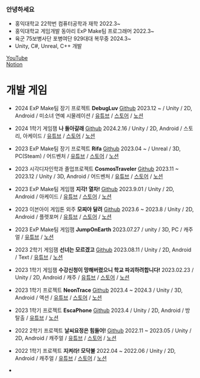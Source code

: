 ### 안녕하세요
- 홍익대학교 22학번 컴퓨터공학과 재학 2022.3~
- 홍익대학교 게임개발 동아리 ExP Make팀 프로그래머 2022.3~
- 육군 75보병사단 포병여단 929대대 복무중 2024.3~
- Unity, C#, Unreal, C++ 개발

[YouTube](https://www.youtube.com/@user-ns4cc8hk7l)
<br/>
[Notion](https://www.notion.so/505fc15cdb9b4f0786cb7693daf20968)

# 개발 게임
- 2024 ExP Make팀 장기 프로젝트 **DebugLuv** [Github](https://github.com/catsnakedog/DebugLuv) 2023.12 ~ / Unity / 2D, Android / 미소녀 연예 시물레이션 / [유튜브]() / [스토어]() / [노션]()
- 2024 1학기 게임잼 **나 돌아갈래** [Github](https://github.com/catsnakedog/GameJam0216/tree/main) 2024.2.16 / Unity / 2D, Android / 스토리, 아케이드 / [유튜브](https://www.youtube.com/watch?v=dy1SeitWzCk) / [스토어](https://play.google.com/store/apps/details?id=com.ExP.Iwannacomeback&hl=ko-KR) / [노션](https://www.notion.so/a55cf6220d1a4ef8a0514ae22f15eb86?pvs=4)
- 2023 ExP Make팀 장기 프로젝트 **Rifa** [Github](https://github.com/hans4809/Rifa) 2023.04 ~ / Unreal / 3D, PC(Steam) / 어드벤처 / [유튜브]() / [스토어]() / [노션]()
- 2023 시각디자인학과 졸업프로젝트 **CosmosTraveler** [Github](https://github.com/coolming0/CosmosTraveler) 2023.11 ~ 2023.12 / Unity / 3D, Android / 어드벤처 / [유튜브](https://www.youtube.com/watch?v=OJ3NeB2xKdc) / [스토어]() / [노션]()
- 2023 ExP Make팀 게임잼 **지각! 열차!** [Github](https://github.com/hans4809/Emergency) 2023.9.01 / Unity / 2D, Android / 아케이드 / [유튜브](https://www.youtube.com/watch?v=7SSOvyxw32U) / [스토어](https://play.google.com/store/apps/details?id=com.Emergency.ExP&hl=ko-KR) / [노션](https://www.notion.so/412f0afd6c1743a4b15246614abd6396?pvs=4)
- 2023 이븐아이 게임톤 외주 **모찌야 달려** [Github](https://github.com/catsnakedog/NemoWorld) 2023.6 ~ 2023.8 / Unity / 2D, Android / 플렛포머 / [유튜브](https://www.youtube.com/watch?v=s9752iEw_gU) / [스토어](https://play.google.com/store/apps/details?id=com.nemoCompany.nemoWorld&hl=ko-KR) / [노션](https://www.notion.so/3a3bb3d7dbf8436cb7a74d357bdf9895?pvs=4)
- 2023 ExP Make팀 게임잼 **JumpOnEarth** 2023.07.27 / unity / 3D, PC / 캐주얼 / [유튜브](https://www.youtube.com/watch?v=dxwFDN74OLc) / [노션](https://www.notion.so/JumpOnEarth-16b0e2d952394cedb277a5fe59b7b6dc?pvs=4)
- 2023 2학기 게임잼 **선녀는 모르겠고** [Github](https://github.com/catsnakedog/CardGame) 2023.08.11 / Unity / 2D, Android / Text / [유튜브](https://www.youtube.com/watch?v=yAIIxIxMzfg) / [노션](https://www.notion.so/79d535e8f2eb4ae8880cc73c97cca6ec?pvs=4)
- 2023 1학기 게임잼 **수강신청이 망해버렸으니 학교 파괴하려합니다!** 2023.02.23 / Unity / 2D, Android / 캐주 / [유튜브](https://www.youtube.com/watch?v=EYoF5SxIr3I) / [스토어](https://play.google.com/store/apps/details?id=com.ExPStudio.HongDaeBreaker&hl=ko-KR) / [노션](https://www.notion.so/055c4c324c6249c380a5fe53ba052693?pvs=4)
- 2023 1학기 프로젝트 **NeonTrace** [Github](https://github.com/catsnakedog/NeonTraces) 2023.4 ~ 2024.3 / Unity / 3D, Android / 액션 / [유튜브](https://www.youtube.com/watch?v=l5JxMAS_KB4) / [스토어](https://github.com/catsnakedog/NeonTraces) / [노션](https://www.notion.so/NeonTrace-cbe9a5fd78644967a5b4d990b7879031?pvs=4)
- 2023 1학기 프로젝트 **EscaPhone** [Github](https://github.com/catsnakedog/Escaphone) 2023.4 / Unity / 2D, Android / 방탈출 / [유튜브](https://www.youtube.com/watch?v=1bWeyLwxLv8) / [노션](https://www.notion.so/EscaPhone-81f4a62105b04b02ba3f3c7678ef11a7?pvs=4)
- 2022 2학기 프로젝트 **날씨요정은 힘들어!** [Github](https://github.com/catsnakedog/weatherGrow) 2022.11 ~ 2023.05 / Unity / 2D, Android / 캐주얼 / [유튜브](https://www.youtube.com/watch?v=gqcCdwJ68tw) / [스토어](https://play.google.com/store/apps/details?id=com.ExP.WeatherFairy&hl=ko-KR) / [노션](https://www.notion.so/8d27f41bdb974ac39b69af93cde116bb?pvs=4)
- 2022 1학기 프로젝트 **지켜라! 모닥불** 2022.04 ~ 2022.06 / Unity / 2D, Android / 캐주얼 / [유튜브](https://www.youtube.com/watch?v=bafwo-bdiGA) / [스토어](https://play.google.com/store/apps/details?id=com.ExpStudio.defensefire&hl=ko-KR) / [노션](https://www.notion.so/69d0907909e54b148a8f6529859ed587?pvs=4)

- 


<!--
**catsnakedog/catsnakedog** is a ✨ _special_ ✨ repository because its `README.md` (this file) appears on your GitHub profile.

Here are some ideas to get you started:

- 🔭 I’m currently working on ...
- 🌱 I’m currently learning ...
- 👯 I’m looking to collaborate on ...
- 🤔 I’m looking for help with ...
- 💬 Ask me about ...
- 📫 How to reach me: ...
- 😄 Pronouns: ...
- ⚡ Fun fact: ...
-->
